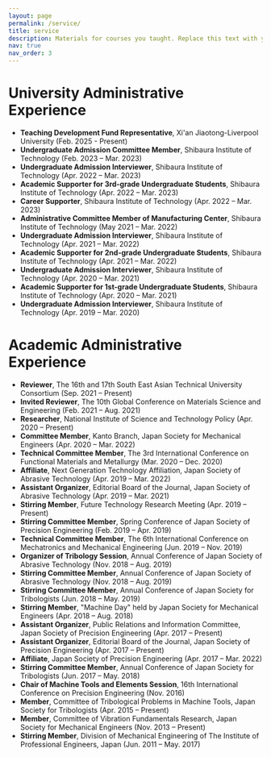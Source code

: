 ```yaml
---
layout: page
permalink: /service/
title: service
description: Materials for courses you taught. Replace this text with your description.
nav: true
nav_order: 3
---
```


# University Administrative Experience
- **Teaching Development Fund Representative**, Xi'an Jiaotong-Liverpool University (Feb. 2025 - Present)
- **Undergraduate Admission Committee Member**, Shibaura Institute of Technology (Feb. 2023 – Mar. 2023)  
- **Undergraduate Admission Interviewer**, Shibaura Institute of Technology (Apr. 2022 – Mar. 2023)  
- **Academic Supporter for 3rd-grade Undergraduate Students**, Shibaura Institute of Technology (Apr. 2022 – Mar. 2023)  
- **Career Supporter**, Shibaura Institute of Technology (Apr. 2022 – Mar. 2023)  
- **Administrative Committee Member of Manufacturing Center**, Shibaura Institute of Technology (May 2021 – Mar. 2022)  
- **Undergraduate Admission Interviewer**, Shibaura Institute of Technology (Apr. 2021 – Mar. 2022)  
- **Academic Supporter for 2nd-grade Undergraduate Students**, Shibaura Institute of Technology (Apr. 2021 – Mar. 2022)  
- **Undergraduate Admission Interviewer**, Shibaura Institute of Technology (Apr. 2020 – Mar. 2021)  
- **Academic Supporter for 1st-grade Undergraduate Students**, Shibaura Institute of Technology (Apr. 2020 – Mar. 2021)  
- **Undergraduate Admission Interviewer**, Shibaura Institute of Technology (Apr. 2019 – Mar. 2020)  

# Academic Administrative Experience

- **Reviewer**, The 16th and 17th South East Asian Technical University Consortium (Sep. 2021 – Present)  
- **Invited Reviewer**, The 10th Global Conference on Materials Science and Engineering (Feb. 2021 – Aug. 2021)  
- **Researcher**, National Institute of Science and Technology Policy (Apr. 2020 – Present)  
- **Committee Member**, Kanto Branch, Japan Society for Mechanical Engineers (Apr. 2020 – Mar. 2022)  
- **Technical Committee Member**, The 3rd International Conference on Functional Materials and Metallurgy (Mar. 2020 – Dec. 2020)  
- **Affiliate**, Next Generation Technology Affiliation, Japan Society of Abrasive Technology (Apr. 2019 – Mar. 2022)  
- **Assistant Organizer**, Editorial Board of the Journal, Japan Society of Abrasive Technology (Apr. 2019 – Mar. 2021)  
- **Stirring Member**, Future Technology Research Meeting (Apr. 2019 – Present)  
- **Stirring Committee Member**, Spring Conference of Japan Society of Precision Engineering (Feb. 2019 – Apr. 2019)  
- **Technical Committee Member**, The 6th International Conference on Mechatronics and Mechanical Engineering (Jun. 2019 – Nov. 2019)  
- **Organizer of Tribology Session**, Annual Conference of Japan Society of Abrasive Technology (Nov. 2018 – Aug. 2019)  
- **Stirring Committee Member**, Annual Conference of Japan Society of Abrasive Technology (Nov. 2018 – Aug. 2019)  
- **Stirring Committee Member**, Annual Conference of Japan Society for Tribologists (Jun. 2018 – May. 2019)  
- **Stirring Member**, "Machine Day" held by Japan Society for Mechanical Engineers (Apr. 2018 – Aug. 2018)  
- **Assistant Organizer**, Public Relations and Information Committee, Japan Society of Precision Engineering (Apr. 2017 – Present)  
- **Assistant Organizer**, Editorial Board of the Journal, Japan Society of Precision Engineering (Apr. 2017 – Present)  
- **Affiliate**, Japan Society of Precision Engineering (Apr. 2017 – Mar. 2022)  
- **Stirring Committee Member**, Annual Conference of Japan Society for Tribologists (Jun. 2017 – May. 2018)  
- **Chair of Machine Tools and Elements Session**, 16th International Conference on Precision Engineering (Nov. 2016)  
- **Member**, Committee of Tribological Problems in Machine Tools, Japan Society for Tribologists (Apr. 2015 – Present)  
- **Member**, Committee of Vibration Fundamentals Research, Japan Society for Mechanical Engineers (Nov. 2013 – Present)  
- **Stirring Member**, Division of Mechanical Engineering of The Institute of Professional Engineers, Japan (Jun. 2011 – May. 2017)  